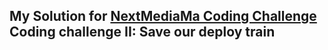 ## My Solution for [NextMediaMa Coding Challenge](https://github.com/NextmediaMa/coding-challenges/tree/master/DevOps%20Engineer) Coding challenge II: Save our deploy train
